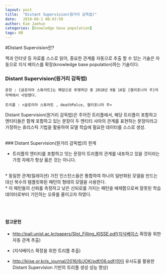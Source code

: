 ```yaml
---
layout: post
title:  "Distant Supervision(원거리 감독법)"
date:   2018-06-1 08:43:59
author: Kim Jaehun
categories: [knowledge base population]
tags: KB
---
```



#Distant Supervision란?

책과 인터넷 등 자료를 스스로 읽어, 중요한 관계를 자동으로 추출 할 수 있는 기술은 자동으로 지식 베이스를 확장(knowledge base population)하는 기술이다.




### Distant Supervision(원거리 감독법)

```
문장 : {글로리아 스튜어트}는 폐암으로 투병하던 중 2010년 9월 16일 {캘리포니아 주}의 자택에서 사망했다.
```
```
트리플 : <글로리아 스튜어트 , deathPalce, 캘리포니아 주>
```

Distant Supervision(원거리 감독법)은 주어진 트리플에서, 해당 트리플이 포함하고 엔티티들은 함께 포함하고 있는 문장이 두 엔티티 사아의 관계를 표현하는 문장이라고 가정하는 휴리스틱 기법을 활용하여 모델 학습에 필요한 데이터를 스스로 생성.




<br>
### Distant Supervision(원거리 감독법)의 한계

* 트리플의 엔티티를 포함하고 잇는 문장이 트리플의 관계를 내포하고 있을 것이라는 가정 자체가 항상 옳은 것는 아니다.
<br>
* 동일한 관계(릴레이션) 가진 인스턴스들은 통합하여 하나의 일반화된 모델을 만드는 대신 복수의 템플릿화된 패턴의 형태의 모델을 사용한다.
<br>
* 이 패턴들의 신뢰를 측정하고 낮은 신되로를 가지는 패턴을 배제함으로써 잘못된 학습데이터로부터 기인하는 오류를 줄이고자 하였다.






<br><br>
#### 참고문헌


* http://pail.unist.ac.kr/papers/Slot_Filling_KISSE.pdf(지식베이스 확장을 위한 자동 관계 추출)

* (지식베이스 확장을 위한 트리플 추출)

* http://kiise.or.kr/e_journal/2016/6/JOK/pdf/06.pdf(의미 유사도를 활용한 Distant Supervision 기반의 트리플 생성 성능 향상)
